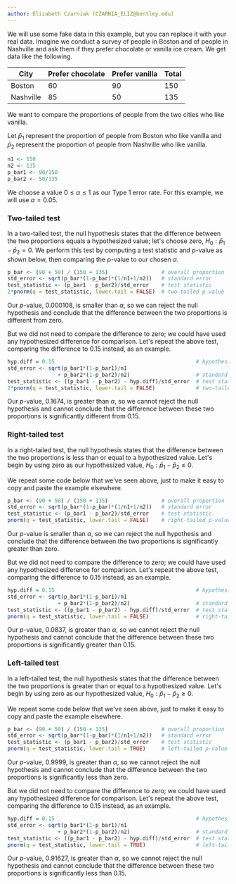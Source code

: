 ```yaml
---
author: Elizabeth Czarniak (CZARNIA_ELIZ@bentley.edu)
---
```


We will use some fake data in this example, but you can replace it with your
real data.  Imagine we conduct a survey of people in Boston and of people in Nashville
and ask them if they prefer chocolate or vanilla ice cream. We get data like the
following.

|    City   | Prefer chocolate | Prefer vanilla | Total |
|-----------|------------------|----------------|-------|
|   Boston  |        60        |       90       |  150  |
| Nashville |        85        |       50       |  135  |

We want to compare the proportions of people from the two cities who like vanilla.

Let $\bar{p}_1$ represent the proportion of people from Boston who like vanilla
and $\bar{p}_2$ represent the proportion of people from Nashville who like vanilla.

```R
n1 <- 150
n2 <- 135
p_bar1 <- 90/150
p_bar2 <- 50/135
```

We choose a value $0 \le \alpha \le 1$ as our Type 1 error rate.
For this example, we will use $\alpha=0.05$.

### Two-tailed test

In a two-tailed test, the null hypothesis states that the difference between the
two proportions equals a hypothesized value; let's choose zero,
$H_0: \bar{p}_1 - \bar{p}_2 = 0$.  We perform this test
by computing a test statistic and $p$-value as shown below, then comparing the
$p$-value to our chosen $\alpha$.

```R
p_bar <- (90 + 50) / (150 + 135)                 # overall proportion
std_error <- sqrt(p_bar*(1-p_bar)*(1/n1+1/n2))   # standard error
test_statistic <- (p_bar1 - p_bar2)/std_error    # test statistic
2*pnorm(q = test_statistic, lower.tail = FALSE)  # two-tailed p-value
```

Our $p$-value, 0.000108, is smaller than $\alpha$, so we can reject the null
hypothesis and conclude that the difference between the two proportions is
different from zero.

But we did not need to compare the difference to zero; we could have used any
hypothesized difference for comparison.  Let's repeat the above test, comparing
the difference to $0.15$ instead, as an example.

```R
hyp.diff = 0.15                                             # hypothesized difference
std_error <- sqrt(p_bar1*(1-p_bar1)/n1
                + p_bar2*(1-p_bar2)/n2)                     # standard error
test_statistic <- ((p_bar1 - p_bar2) - hyp.diff)/std_error  # test statistic
2*pnorm(q = test_statistic, lower.tail = FALSE)             # two-tailed p-value
```

Our $p$-value, 0.1674, is greater than $\alpha$, so we cannot reject the null hypothesis
and cannot conclude that the difference between these two proportions is significantly
different from 0.15.

### Right-tailed test

In a right-tailed test, the null hypothesis states that the difference between
the two proportions is less than or equal to a hypothesized value.  Let's begin
by using zero as our hypothesized value, $H_0: \bar{p}_1 - \bar{p}_2 \le 0$.

We repeat some code below that we've seen above, just to make it easy to copy and
paste the example elsewhere.

```R
p_bar <- (90 + 50) / (150 + 135)                 # overall proportion
std_error <- sqrt(p_bar*(1-p_bar)*(1/n1+1/n2))   # standard error
test_statistic <- (p_bar1 - p_bar2)/std_error    # test statistic
pnorm(q = test_statistic, lower.tail = FALSE)    # right-tailed p-value
```

Our $p$-value is smaller than $\alpha$, so we can reject the null hypothesis and
conclude that the difference between the two proportions is significantly greater than zero.

But we did not need to compare the difference to zero; we could have used any
hypothesized difference for comparison.  Let's repeat the above test, comparing
the difference to $0.15$ instead, as an example.

```R
hyp.diff = 0.15                                             # hypothesized difference
std_error <- sqrt(p_bar1*(1-p_bar1)/n1
                + p_bar2*(1-p_bar2)/n2)                     # standard error
test_statistic <- ((p_bar1 - p_bar2) - hyp.diff)/std_error  # test statistic
pnorm(q = test_statistic, lower.tail = FALSE)               # right-tailed p-value
```

Our $p$-value, 0.0837, is greater than $\alpha$, so we cannot reject the null
hypothesis and cannot conclude that the difference between these two proportions
is significantly greater than 0.15.

### Left-tailed test

In a left-tailed test, the null hypothesis states that the difference between
the two proportions is greater than or equal to a hypothesized value.  Let's begin
by using zero as our hypothesized value, $H_0: \bar{p}_1 - \bar{p}_2 \ge 0$.

We repeat some code below that we've seen above, just to make it easy to copy and
paste the example elsewhere.

```R
p_bar <- (90 + 50) / (150 + 135)                 # overall proportion
std_error <- sqrt(p_bar*(1-p_bar)*(1/n1+1/n2))   # standard error
test_statistic <- (p_bar1 - p_bar2)/std_error    # test statistic
pnorm(q = test_statistic, lower.tail = TRUE)     # left-tailed p-value
```

Our $p$-value, 0.9999, is greater than $\alpha$, so we cannot reject the null
hypothesis and cannot conclude that the difference between the two proportions
is significantly less than zero.

But we did not need to compare the difference to zero; we could have used any
hypothesized difference for comparison.  Let's repeat the above test, comparing
the difference to $0.15$ instead, as an example.

```R
hyp.diff = 0.15                                             # hypothesized difference
std_error <- sqrt(p_bar1*(1-p_bar1)/n1
                + p_bar2*(1-p_bar2)/n2)                     # standard error
test_statistic <- ((p_bar1 - p_bar2) - hyp.diff)/std_error  # test statistic
pnorm(q = test_statistic, lower.tail = TRUE)                # left-tailed p-value
```

Our $p$-value, 0.91627, is greater than $\alpha$, so we cannot reject the null
hypothesis and cannot conclude that the difference between these two proportions
is significantly less than 0.15.
